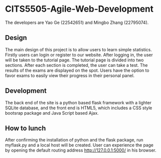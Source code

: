 # CITS5505-Agile-Web-Development
The developers are Yao Ge (22542651) and Mingbo Zhang (22795074).
## Design
The main design of this project is to allow users to learn simple statistics. Firstly users can login or register to our website. After logging in, the user will be taken to the tutorial page. The tutorial page is divided into two sections. After each section is completed, the user can take a test. The results of the exams are displayed on the spot. Users have the option to favor exams to easily view their progress in their personal panel.
## Development
The back end of the site is a python based flask framework with a lighter SQLite database, and the front end is HTML5, which includes a CSS style bootsrap package and Java Script based Ajax. 
## How to lunch
After confirming the installation of python and the flask package, run myflask.py and a local host will be created. User can experience the page by opening the default routing address http://127.0.0.1:5000/ in his browser.
